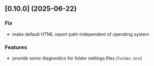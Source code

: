 ## [0.10.0] (2025-06-22)

### Fix
- make default HTML report path independent of operating system

### Features
- provide some diagnostics for folder settings files (`folder.bru`)